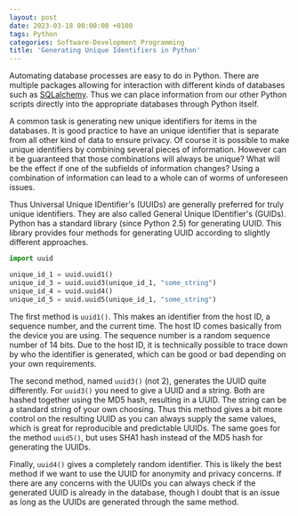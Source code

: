 ```yaml
---
layout: post
date: 2023-03-18 00:00:00 +0100
tags: Python
categories: Software-Development Programming
title: 'Generating Unique Identifiers in Python'
---
```


Automating database processes are easy to do in Python. There are multiple packages allowing for interaction with different kinds of databases such as [SQLalchemy](https://www.sqlalchemy.org/). Thus we can place information from our other Python scripts directly into the appropriate databases through Python itself.

A common task is generating new unique identifiers for items in the databases. It is good practice to have an unique identifier that is separate from all other kind of data to ensure privacy. Of course it is possible to make unique identifiers by combining several pieces of information. However can it be guaranteed that those combinations will always be unique? What will be the effect if one of the subfields of information changes? Using a combination of information can lead to a whole can of worms of unforeseen issues.

Thus Universal Unique IDentifier's (UUIDs) are generally preferred for truly unique identifiers. They are also called General Unique IDentifier's (GUIDs). Python has a standard library (since Python 2.5) for generating UUID. This library provides four methods for generating UUID according to slightly different approaches.

```python
import uuid

unique_id_1 = uuid.uuid1()
unique_id_3 = uuid.uuid3(unique_id_1, "some_string")
unique_id_4 = uuid.uuid4()
unique_id_5 = uuid.uuid5(unique_id_1, "some_string")
```

The first method is `uuid1()`. This makes an identifier from the host ID, a sequence number, and the current time. The host ID comes basically from the device you are using. The sequence number is a random sequence number of 14 bits. Due to the host ID, it is technically possible to trace down by who the identifier is generated, which can be good or bad depending on your own requirements. 

The second method, named `uuid3()` (not 2), generates the UUID quite differently. For `uuid3()` you need to give a UUID and a string. Both are hashed together using the MD5 hash, resulting in a UUID. The string can be a standard string of your own choosing. Thus this method gives a bit more control on the resulting UUID as you can always supply the same values, which is great for reproducible and predictable UUIDs. The same goes for the method `uuid5()`, but uses SHA1 hash instead of the MD5 hash for generating the UUIDs.

Finally, `uuid4()` gives a completely random identifier. This is likely the best method if we want to use the UUID for anonymity and privacy concerns. If there are any concerns with the UUIDs you can always check if the generated UUID is already in the database, though I doubt that is an issue as long as the UUIDs are generated through the same method.
